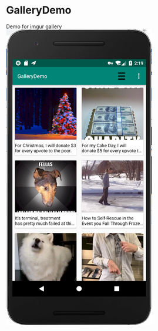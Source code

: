 # GalleryDemo
Demo for imgur gallery
 ![image](https://github.com/georgekwock/GalleryDemo/blob/master/p1.png)
